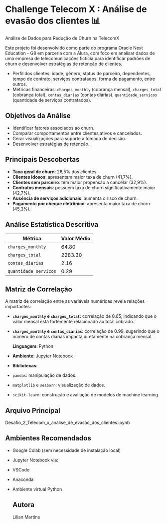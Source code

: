 # Challenge Telecom X : Análise de evasão dos clientes 📊

Análise de Dados para Redução de Churn na TelecomX

Este projeto foi desenvolvido como parte do programa Oracle Next Education - G8 em parceria com a Alura, com foco em analisar dados de uma empresa de telecomunicações fictícia para identificar padrões de churn e desenvolver estratégias de retenção de clientes.

- Perfil dos clientes: idade, gênero, status de parceiro, dependentes, tempo de contrato, serviços contratados, forma de pagamento, entre outros.
- Métricas financeiras: `charges_monthly` (cobrança mensal), `charges_total` (cobrança total), `contas_diarias` (contas diárias), `quantidade_servicos` (quantidade de serviços contratados).

## Objetivos da Análise

- Identificar fatores associados ao churn.
- Comparar comportamentos entre clientes ativos e cancelados.
- Gerar visualizações para suporte à tomada de decisão.
- Desenvolver estratégias de retenção.

## Principais Descobertas

- **Taxa geral de churn**: 26,5% dos clientes.
- **Clientes idosos**: apresentam maior taxa de churn (41,7%).
- **Clientes sem parceiro**: têm maior propensão a cancelar (32,9%).
- **Contratos mensais**: possuem taxa de churn significativamente maior (42,7%).
- **Ausência de serviços adicionais**: aumenta o risco de churn.
- **Pagamento por cheque eletrônico**: apresenta maior taxa de churn (45,3%).

## Análise Estatística Descritiva

| Métrica             | Valor Médio |
|---------------------|-------------|
| `charges_monthly`   | 64.80       |
| `charges_total`     | 2283.30     |
| `contas_diarias`    | 2.16        |
| `quantidade_servicos` | 0.29     |

## Matriz de Correlação

A matriz de correlação entre as variáveis numéricas revela relações importantes:

- **`charges_monthly` e `charges_total`**: correlação de 0.65, indicando que o valor mensal está fortemente relacionado ao total cobrado.
- **`charges_monthly` e `contas_diarias`**: correlação de 0.99, sugerindo que o número de contas diárias impacta diretamente na cobrança mensal.


  **Linguagem**: Python
- **Ambiente**: Jupyter Notebook
- **Bibliotecas**:
- `pandas`: manipulação de dados.
- `matplotlib` e `seaborn`: visualização de dados.
- `scikit-learn`: construção e avaliação de modelos de machine learning.

## Arquivo Principal
Desafio_2_Telecom_x_análise_de_evasão_dos_clientes.ipynb

## Ambientes Recomendados
- Google Colab (sem necessidade de instalação local)
- Jupyter Notebook via:
- VSCode
- Anaconda
- Ambiente virtual Python

  ## Autora

  Lilian Martins
  
